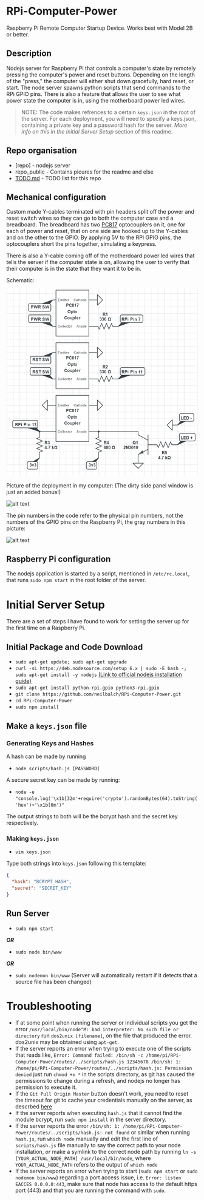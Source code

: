 # RPi-Computer-Power

Raspberry Pi Remote Computer Startup Device. Works best with Model 2B or better.

## Description

Nodejs server for Raspberry Pi that controls a computer's state by remotely pressing the computer's power and reset buttons. Depending on the length of the "press," the computer will either shut down gracefully, hard reset, or start. The node server spawns python scripts that send commands to the RPi GPIO pins. There is also a feature that allows the user to see what power state the computer is in, using the motherboard power led wires.

> NOTE: The code makes refrences to a certain `keys.json` in the root of the server. For each deployment, you will need to specify a keys.json, containing a private key and a password hash for the server. _More info on this in the Initial Server Setup_ section of this readme.

## Repo organisation

* [repo]                - nodejs server
* repo_public           - Contains picures for the readme and else
* [TODO.md](https://github.com/neilbalch/RPi-Computer-Power/blob/master/TODO.md)  - TODO list for this repo

## Mechanical configuration

Custom made Y-cables terminated with pin headers split off the power and reset switch wires so they can go to both the computer case and a breadboard. The breadboard has two [PC817](https://www.amazon.com/uxcell-2-54mm-Pitch-Mounting-Coupler/dp/B00S4YRMB4/ref=sr_1_1?ie=UTF8&qid=1493673969&sr=8-1&keywords=pc817) optocouplers on it, one for each of power and reset, that on one side are hooked up to the Y-cables and on the other to the GPIO. By applying 5V to the RPI GPIO pins, the optocouplers short the pins together, simulating a keypress.

There is also a Y-cable coming off of the motherdoard power led wires that tells the server if the computer state is on, allowing the user to verify that their computer is in the state that they want it to be in.

Schematic:

![alt text](https://github.com/neilbalch/RPi-Computer-Power/blob/master/repo_public/schematic.JPG)

Picture of the deployment in my computer: (The dirty side panel window is just an added bonus!)

![alt text](https://github.com/neilbalch/RPi-Computer-Power/blob/master/repo_public/deployment.jpg)

The pin numbers in the code refer to the physical pin numbers, not the numbers of the GPIO pins on the Raspberry Pi, the gray numbers in this picture:

![alt text](https://github.com/neilbalch/RPi-Computer-Power/blob/master/repo_public/rpiGPIO.png)

## Raspberry Pi configuration

The nodejs application is started by a script, mentioned in `/etc/rc.local`, that runs `sudo npm start` in the root folder of the server.

# Initial Server Setup

There are a set of steps I have found to work for setting the server up for the first time on a Raspberry Pi.

## Initial Package and Code Download

* `sudo apt-get update; sudo apt-get upgrade`
* `curl -sL https://deb.nodesource.com/setup_6.x | sudo -E bash -; sudo apt-get install -y nodejs` [(Link to official nodejs installation guide)](https://nodejs.org/en/download/package-manager/#debian-and-ubuntu-based-linux-distributions)
* `sudo apt-get install python-rpi.gpio python3-rpi.gpio`
* `git clone https://github.com/neilbalch/RPi-Computer-Power.git`
* `cd RPi-Computer-Power`
* `sudo npm install`

## Make a `keys.json` file

### Generating Keys and Hashes

A hash can be made by running

* `node scripts/hash.js [PASSWORD]`

A secure secret key can be made by running:

* `node -e "console.log('\x1b[32m'+require('crypto').randomBytes(64).toString('hex')+'\x1b[0m')"`

The output strings to both will be the bcrypt hash and the secret key respectively.

### Making `keys.json`

* `vim keys.json`

Type both strings into `keys.json` following this template:

```json
{
  "hash": "BCRYPT_HASH",
  "secret": "SECRET_KEY"
}
```

## Run Server

* `sudo npm start`

***OR***

* `sudo node bin/www`

***OR***

* `sudo nodemon bin/www` (Server will automatically restart if it detects that a source file has been changed)

# Troubleshooting

* If at some point when running the server or individual scripts you get the error `/usr/local/bin/node^M: bad interpreter: No such file or directory` run `dos2unix [filename]`, on the file that produced the error. dos2unix may be obtained using `apt-get`.
* If the server reports an error when trying to execute one of the scripts that reads like, `Error: Command failed: /bin/sh -c /home/pi/RPi-Computer-Power/routes/../scripts/hash.js 12345678 /bin/sh: 1: /home/pi/RPi-Computer-Power/routes/../scripts/hash.js: Permission denied` just run `chmod +x *` in the scripts directory, as git has caused the permissions to change during a refresh, and nodejs no longer has permission to execute it.
* If the `Git Pull Origin Master` button doesn't work, you need to reset the timeout for git to cache your credentials manually on the server, as descrbed [here](https://help.github.com/articles/caching-your-github-password-in-git/#platform-linux)
* If the server reports when executing `hash.js` that it cannot find the module bcrypt, run `sudo npm install` in the server directory.
* If the server reports the error `/bin/sh: 1: /home/pi/RPi-Computer-Power/routes/../scripts/hash.js: not found` or similar when running `hash.js`, run `which node` manually and edit the first line of `scripts/hash.js` file manually to say the correct path to your node installation, *_or_* make a symlink to the correct node path by running `ln -s [YOUR_ACTUAL_NODE_PATH] /usr/local/bin/node`, where `YOUR_ACTUAL_NODE_PATH` refers to the output of `which node`
* If the server reports an error when trying to start (`sudo npm start` or `sudo nodemon bin/www`) regarding a port access issue, i.e. `Error: listen EACCES 0.0.0.0:443`, make sure that node has access to the default https port (443) and that you are running the command with `sudo`.
